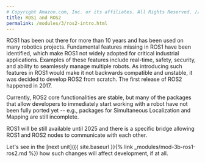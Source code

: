 ```yaml
---
# Copyright Amazon.com, Inc. or its affiliates. All Rights Reserved. // SPDX-License-Identifier: CC-BY-SA-4.0
title: ROS1 and ROS2
permalink: /modules/3/ros2-intro.html
---
```


ROS1 has been out there for more than 10 years and has been used on many robotics projects.
Fundamental features missing in ROS1 have been identified, which make ROS1 not widely adopted for critical industrial applications. Examples of these features include real-time, safety, security, and ability to seamlessly manage multiple robots. As introducing such features in ROS1 would make it not backwards compatible and unstable, it was decided to develop ROS2 from scratch. The first release of ROS2 happened in 2017.

Currently, ROS2 core functionalities are stable, but many of the packages that allow developers to immediately start working with a robot have not been fully ported yet -- e.g., packages for Simultaneous Localization and Mapping are still incomplete.

ROS1 will be still available until 2025 and there is a specific bridge allowing ROS1 and ROS2 nodes to communicate with each other.

Let's see in the [next unit]({{ site.baseurl }}{% link _modules/mod-3b-ros1-ros2.md %}) how such changes will affect development, if at all.
